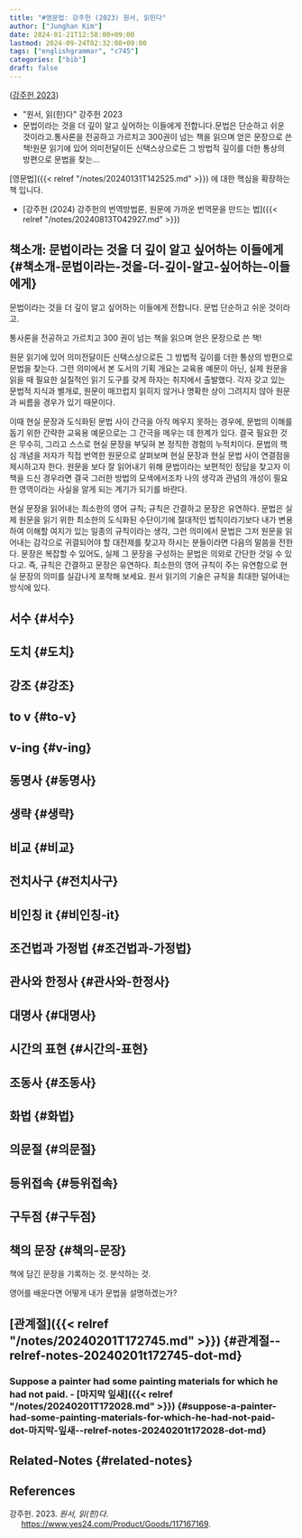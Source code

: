 ```yaml
---
title: "#영문법: 강주헌 (2023) 원서, 읽힌다"
author: ["Junghan Kim"]
date: 2024-01-21T12:58:00+09:00
lastmod: 2024-09-24T02:32:08+09:00
tags: ["englishgrammar", "c745"]
categories: ["bib"]
draft: false
---
```


(<a href="#citeproc_bib_item_1">강주헌 2023</a>)

-   "원서, 읽(힌)다" 강주헌 2023
-   문법이라는 것을 더 깊이 알고 싶어하는 이들에게 전합니다.문법은 단순하고 쉬운 것이라고.통사론을 전공하고 가르치고 300권이 넘는 책을 읽으며 얻은 문장으로 쓴 책!원문 읽기에 있어 의미전달이든 신택스상으로든 그 방법적 깊이를 더한 통상의 방편으로 문법을 찾는...

[영문법]({{< relref "/notes/20240131T142525.md" >}}) 에 대한 핵심을 확장하는 책 입니다.

-   [강주헌 (2024) 강주헌의 번역방법론, 원문에 가까운 번역문을 만드는 법]({{< relref "/notes/20240813T042927.md" >}})


## 책소개: 문법이라는 것을 더 깊이 알고 싶어하는 이들에게 {#책소개-문법이라는-것을-더-깊이-알고-싶어하는-이들에게}

문법이라는 것을 더 깊이 알고 싶어하는 이들에게 전합니다. 문법 단순하고 쉬운 것이라고.

통사론을 전공하고 가르치고 300 권이 넘는 책을 읽으며 얻은 문장으로 쓴 책!

원문 읽기에 있어 의미전달이든 신택스상으로든 그 방법적 깊이를 더한 통상의 방편으로 문법을 찾는다. 그런 의미에서 본 도서의 기획 개요는 교육용 예문이 아닌, 실제 원문을 읽을 때 필요한 실질적인 읽기 도구를 갖게 하자는 취지에서 출발했다. 각자 갖고 있는 문법적 지식과 별개로, 원문이 매끄럽지 읽히지 않거나 명확한 상이 그려지지 않아 원문과 씨름을 경우가 있기 때문이다.

이때 현실 문장과 도식화된 문법 사이 간극을 아직 메우지 못하는 경우에, 문법의 이해를 돕기 위한 간략한 교육용 예문으로는 그 간극을 메우는 데 한계가 있다. 결국 필요한 것은 무수히, 그리고 스스로 현실 문장을 부딪혀 본 정직한 경험의 누적치이다. 문법의 핵심 개념을 저자가 직접 번역한 원문으로 살펴보며 현실 문장과 현실 문법 사이 연결점을 제시하고자 한다. 원문을 보다 잘 읽어내기 위해 문법이라는 보편적인 정답을 찾고자 이 책을 드신 경우라면 결국 그러한 방법의 모색에서조차 나의 생각과 관념의 개성이 필요한 영역이라는 사실을 알게 되는 계기가 되기를 바란다.

현실 문장을 읽어내는 최소한의 영어 규칙; 규칙은 간결하고 문장은 유연하다. 문법은 실제 원문을 읽기 위한 최소한의 도식화된 수단이기에 절대적인 법칙이라기보다 내가 변용하여 이해할 여지가 있는 일종의 규칙이라는 생각, 그런 의미에서 문법은 그저 원문을 읽어내는 감각으로 귀결되어야 할 대전제를 찾고자 하시는 분들이라면 다음의 말씀을 전한다. 문장은 복잡할 수 있어도, 실제 그 문장을 구성하는 문법은 의외로 간단한 것일 수 있다고. 즉, 규칙은 간결하고 문장은 유연하다. 최소한의 영어 규칙이 주는 유연함으로 현실 문장의 의미를 실감나게 포착해 보세요. 원서 읽기의 기술은 규칙을 최대한 덜어내는 방식에 있다.


## 서수 {#서수}


## 도치 {#도치}


## 강조 {#강조}


## to v {#to-v}


## v-ing {#v-ing}


## 동명사 {#동명사}


## 생략 {#생략}


## 비교 {#비교}


## 전치사구 {#전치사구}


## 비인칭 it {#비인칭-it}


## 조건법과 가정법 {#조건법과-가정법}


## 관사와 한정사 {#관사와-한정사}


## 대명사 {#대명사}


## 시간의 표현 {#시간의-표현}


## 조동사 {#조동사}


## 화법 {#화법}


## 의문절 {#의문절}


## 등위접속 {#등위접속}


## 구두점 {#구두점}


## 책의 문장 {#책의-문장}



책에 담긴 문장을 기록하는 것. 분석하는 것.

영어를 배운다면 어떻게 내가 문법을 설명하겠는가?


## [관계절]({{< relref "/notes/20240201T172745.md" >}}) {#관계절--relref-notes-20240201t172745-dot-md}




### Suppose a painter had some painting materials for which he had not paid. - [마지막 잎새]({{< relref "/notes/20240201T172028.md" >}}) {#suppose-a-painter-had-some-painting-materials-for-which-he-had-not-paid-dot-마지막-잎새--relref-notes-20240201t172028-dot-md}


## Related-Notes {#related-notes}

## References

<style>.csl-entry{text-indent: -1.5em; margin-left: 1.5em;}</style><div class="csl-bib-body">
  <div class="csl-entry"><a id="citeproc_bib_item_1"></a>강주헌. 2023. <i>원서, 읽(힌)다</i>. <a href="https://www.yes24.com/Product/Goods/117167169">https://www.yes24.com/Product/Goods/117167169</a>.</div>
</div>
